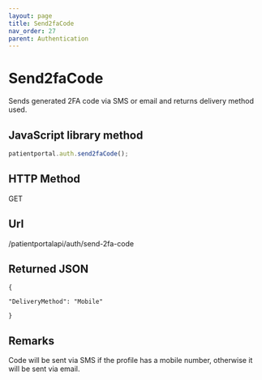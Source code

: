 ```yaml
---
layout: page
title: Send2faCode
nav_order: 27
parent: Authentication
---
```


# Send2faCode

Sends generated 2FA code via SMS or email and returns delivery method used.

## JavaScript library method

```javascript
patientportal.auth.send2faCode();
```

## HTTP Method

GET

## Url

/patientportalapi/auth/send-2fa-code

## Returned JSON

```
{

"DeliveryMethod": "Mobile"

}
```

## Remarks

Code will be sent via SMS if the profile has a mobile number, otherwise it will be sent via email.
